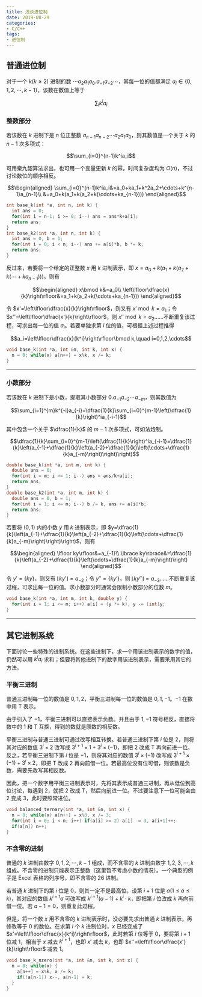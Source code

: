 ```yaml
---
title: 浅谈进位制
date: 2019-08-29
categories:
- C/C++
tags:
- 进位制
---
```


## 普通进位制

对于一个 $k(k\geqslant 2)$ 进制的数 $\cdots a_2a_1a_0.a_{-1}a_{-2}\cdots$，其每一位的值都满足 $a_i\in\lbrace 0,1,2,\cdots,k-1\rbrace$，该数在数值上等于

$$\sum_ik^ia_i$$

### 整数部分

若该数在 $k$ 进制下是 $n$ 位正整数 $a_{n-1}a_{n-2}\cdots a_2a_1a_0$，则其数值是一个关于 $k$ 的 $n-1$ 次多项式：

$$\sum_{i=0}^{n-1}k^ia_i$$

<!-- more -->

可用秦九韶算法求出，也可用一个变量更新 $k$ 的幂，时间复杂度均为 $O(n)$，不过讨论数位的顺序相反。

$$\begin{aligned}
\sum_{i=0}^{n-1}k^ia_i&=a_0+ka_1+k^2a_2+\cdots+k^{n-1}a_{n-1}\\
&=a_0+k(a_1+k(a_2+k(\cdots+ka_{n-1})))
\end{aligned}$$

```cpp
int base_k(int *a, int n, int k) {
  int ans = 0;
  for(int i = n-1; i >= 0; i--) ans = ans*k+a[i];
  return ans;
}
int base_k2(int *a, int n, int k) {
  int ans = 0, b = 1;
  for(int i = 0; i < n; i--) ans += a[i]*b, b *= k;
  return ans;
}
```

反过来，若要将一个给定的正整数 $x$ 用 $k$ 进制表示，即 $x=a_0+k(a_1+k(a_2+k(\cdots+ka_{n-1})))$，则有

$$\begin{aligned}
x\bmod k&=a_0\\
\left\lfloor\dfrac{x}{k}\right\rfloor&=a_1+k(a_2+k(\cdots+ka_{n-1}))
\end{aligned}$$

令 $x'=\left\lfloor\dfrac{x}{k}\right\rfloor$，则又有 $x'\bmod k=a_1$；令 $x''=\left\lfloor\dfrac{x'}{k}\right\rfloor$，则 $x''\bmod k=a_2$……不断重复该过程，可求出每一位的值 $a_i$。若要单独求第 $i$ 位的值，可根据上述过程推得

$$a_i=\left\lfloor\dfrac{x}{k^i}\right\rfloor\bmod k,\quad i=0,1,2,\cdots$$

```cpp
void base_k(int *a, int &n, int k, int x) {
  n = 0; while(x) a[n++] = x%k, x /= k;
}
```

---

### 小数部分

若该数在 $k$ 进制下是小数，提取其小数部分 $0.a_{-1}a_{-2}\cdots a_{-m}$，则其数值为

$$\sum_{i=1}^{m}k^{-i}a_{-i}=\dfrac{1}{k}\sum_{i=0}^{m-1}\left(\dfrac{1}{k}\right)^ia_{-i-1}$$

其中包含一个关于 $\dfrac{1}{k}$ 的 $m-1$ 次多项式，可如法炮制。

$$\dfrac{1}{k}\sum_{i=0}^{m-1}\left(\dfrac{1}{k}\right)^ia_{-i-1}=\dfrac{1}{k}\left(a_{-1}+\dfrac{1}{k}\left(a_{-2}+\dfrac{1}{k}\left(\cdots+\dfrac{1}{k}a_{-m}\right)\right)\right)$$

```cpp
double base_k(int *a, int m, int k) {
  double ans = 0;
  for(int i = m; i >= 1; i--) ans = ans/k+a[i];
  return ans;
}
double base_k2(int *a, int m, int k) {
  double ans = 0, b = 1;
  for(int i = 1; i <= m; i--) b /= k, ans += a[i]*b;
  return ans;
}
```

若要将 $(0,1)$ 内的小数 $y$ 用 $k$ 进制表示，即 $y=\dfrac{1}{k}\left(a_{-1}+\dfrac{1}{k}\left(a_{-2}+\dfrac{1}{k}\left(\cdots+\dfrac{1}{k}a_{-m}\right)\right)\right)$，则有

$$\begin{aligned}
\lfloor ky\rfloor&=a_{-1}\\
\lbrace ky\rbrace&=\dfrac{1}{k}\left(a_{-2}+\dfrac{1}{k}\left(\cdots+\dfrac{1}{k}a_{-m}\right)\right)
\end{aligned}$$

令 $y'=\lbrace ky\rbrace$，则又有 $\lfloor ky'\rfloor=a_{-2}$；令 $y''=\lbrace ky'\rbrace$，则 $\lfloor ky''\rfloor=a_{-3}$……不断重复该过程，可求出每一位的值。求小数部分时通常会限制小数部分的位数 $m$。

```cpp
void base_k(int *a, int m, int k, double y) {
  for(int i = 1; i <= m; i++) a[i] = (y *= k), y -= (int)y;
}
```

---

## 其它进制系统

下面讨论一些特殊的进制系统。在这些进制下，求一个用该进制表示的数字的值，仍然可以用 $k^ia_i$ 求和；但要将其他进制下的数字用该进制表示，需要采用其它的方法。

### 平衡三进制

普通三进制每一位的数值是 $0,1,2$，平衡三进制每一位的数值是 $0,1,-1$。$-1$ 在数中用 $\mathrm{T}$ 表示。

由于引入了 $-1$，平衡三进制可以直接表示负数。并且由于 $1,-1$ 符号相反，直接将数中的 $1$ 和 $\mathrm{T}$ 互换，得到的数就是原数的相反数。

平衡三进制与普通三进制可通过改写相互转换。若普通三进制下第 $i$ 位是 $2$，则将其对应的数值 $3^i\times 2$ 改写成 $3^{i+1}\times 1+3^i\times(-1)$，即把 $2$ 改成 $\mathrm{T}$ 再向前进一位。反之，若平衡三进制下第 $i$ 位是 $-1$，则将其对应的数值 $3^i\times(-1)$ 改写成 $3^{i+1}\times(-1)+3^i\times 2$，即把 $\mathrm{T}$ 改成 $2$ 再向前借一位。若最高位没有位可借，则该数是负数，需要先改写其相反数。

因此，把一个数字用平衡三进制表示时，先将其表示成普通三进制，再从低位到高位讨论，每遇到 $2$，就把 $2$ 改成 $\mathrm{T}$，然后向前进一位。不过要注意下一位可能会由 $2$ 变成 $3$，此时要照常进位。

```cpp
void balanced_ternary(int *a, int &n, int x) {
  n = 0; while(x) a[n++] = x%3, x /= 3;
  for(int i = 0; i < n; i++) if(a[i] >= 2) a[i] -= 3, a[i+1]++;
  if(a[n]) n++;
}
```

### 不含零的进制

普通的 $k$ 进制由数字 $0,1,2,\cdots,k-1$ 组成，而不含零的 $k$ 进制由数字 $1,2,3,\cdots,k$ 组成。不含零的进制只能表示正整数（这里暂不考虑小数的情况）。一个典型的例子是 Excel 表格的列序号，即不含零的 $26$ 进制。

若普通 $k$ 进制下的第 $i$ 位是 $0$，则其一定不是最高位，设第 $i+1$ 位是 $a(1\le a\le k)$，其对应的数值 $k^{i+1}a$ 可改写成 $k^{i+1}(a-1)+k^i\cdot k$，即把第 $i$ 位改成 $k$ 再向前借一位。若 $a-1=0$，则重复此过程。

但是，将一个数 $x$ 用不含零的 $k$ 进制表示时，没必要先求出普通 $k$ 进制表示，再修改等于 $0$ 的数位。在求第 $i$ 个 $k$ 进制位时，$x$ 已经变成了 $x'=\left\lfloor\dfrac{x}{k^i}\right\rfloor$，此时若第 $i$ 位等于 $0$，要将第 $i+1$ 位减 $1$，相当于 $x$ 减去 $k^{i+1}$，也即 $x'$ 减去 $k$，也即 $x''=\left\lfloor\dfrac{x'}{k}\right\rfloor$ 减去 $1$。

```cpp
void base_k_nzero(int *a, int &n, int k, int x) {
  n = 0; while(x) {
    a[n++] = x%k, x /= k;
    if(!a[n-1]) x--, a[n-1] = k;
  }
}
```
